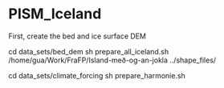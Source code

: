 # PISM_Iceland

First, create the bed and ice surface DEM

cd data_sets/bed_dem
sh prepare_all_iceland.sh /home/gua/Work/FraFP/Island-með-og-an-jokla ../shape_files/

cd data_sets/climate_forcing
sh prepare_harmonie.sh 